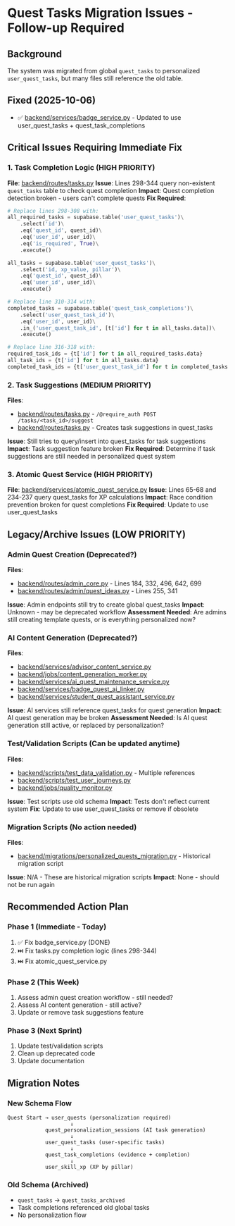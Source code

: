 # Quest Tasks Migration Issues - Follow-up Required

## Background
The system was migrated from global `quest_tasks` to personalized `user_quest_tasks`, but many files still reference the old table.

## Fixed (2025-10-06)
- ✅ [backend/services/badge_service.py](backend/services/badge_service.py) - Updated to use user_quest_tasks + quest_task_completions

## Critical Issues Requiring Immediate Fix

### 1. Task Completion Logic (HIGH PRIORITY)
**File**: [backend/routes/tasks.py](backend/routes/tasks.py#L298-L344)
**Issue**: Lines 298-344 query non-existent `quest_tasks` table to check quest completion
**Impact**: Quest completion detection broken - users can't complete quests
**Fix Required**:
```python
# Replace lines 298-308 with:
all_required_tasks = supabase.table('user_quest_tasks')\
    .select('id')\
    .eq('quest_id', quest_id)\
    .eq('user_id', user_id)\
    .eq('is_required', True)\
    .execute()

all_tasks = supabase.table('user_quest_tasks')\
    .select('id, xp_value, pillar')\
    .eq('quest_id', quest_id)\
    .eq('user_id', user_id)\
    .execute()

# Replace line 310-314 with:
completed_tasks = supabase.table('quest_task_completions')\
    .select('user_quest_task_id')\
    .eq('user_id', user_id)\
    .in_('user_quest_task_id', [t['id'] for t in all_tasks.data])\
    .execute()

# Replace line 316-318 with:
required_task_ids = {t['id'] for t in all_required_tasks.data}
all_task_ids = {t['id'] for t in all_tasks.data}
completed_task_ids = {t['user_quest_task_id'] for t in completed_tasks.data}
```

### 2. Task Suggestions (MEDIUM PRIORITY)
**Files**:
- [backend/routes/tasks.py](backend/routes/tasks.py#L428-L432) - `/@require_auth POST /tasks/<task_id>/suggest`
- [backend/routes/tasks.py](backend/routes/tasks.py#L532-L545) - Creates task suggestions in quest_tasks

**Issue**: Still tries to query/insert into quest_tasks for task suggestions
**Impact**: Task suggestion feature broken
**Fix Required**: Determine if task suggestions are still needed in personalized quest system

### 3. Atomic Quest Service (HIGH PRIORITY)
**File**: [backend/services/atomic_quest_service.py](backend/services/atomic_quest_service.py#L65-L68)
**Issue**: Lines 65-68 and 234-237 query quest_tasks for XP calculations
**Impact**: Race condition prevention broken for quest completions
**Fix Required**: Update to use user_quest_tasks

## Legacy/Archive Issues (LOW PRIORITY)

### Admin Quest Creation (Deprecated?)
**Files**:
- [backend/routes/admin_core.py](backend/routes/admin_core.py#L184) - Lines 184, 332, 496, 642, 699
- [backend/routes/admin/quest_ideas.py](backend/routes/admin/quest_ideas.py#L255) - Lines 255, 341

**Issue**: Admin endpoints still try to create global quest_tasks
**Impact**: Unknown - may be deprecated workflow
**Assessment Needed**: Are admins still creating template quests, or is everything personalized now?

### AI Content Generation (Deprecated?)
**Files**:
- [backend/services/advisor_content_service.py](backend/services/advisor_content_service.py#L476-L510)
- [backend/jobs/content_generation_worker.py](backend/jobs/content_generation_worker.py#L53-L317)
- [backend/services/ai_quest_maintenance_service.py](backend/services/ai_quest_maintenance_service.py#L67)
- [backend/services/badge_quest_ai_linker.py](backend/services/badge_quest_ai_linker.py#L139-L228)
- [backend/services/student_quest_assistant_service.py](backend/routes/student_ai_assistance.py#L159)

**Issue**: AI services still reference quest_tasks for quest generation
**Impact**: AI quest generation may be broken
**Assessment Needed**: Is AI quest generation still active, or replaced by personalization?

### Test/Validation Scripts (Can be updated anytime)
**Files**:
- [backend/scripts/test_data_validation.py](backend/scripts/test_data_validation.py) - Multiple references
- [backend/scripts/test_user_journeys.py](backend/scripts/test_user_journeys.py#L374)
- [backend/jobs/quality_monitor.py](backend/jobs/quality_monitor.py#L186)

**Issue**: Test scripts use old schema
**Impact**: Tests don't reflect current system
**Fix**: Update to use user_quest_tasks or remove if obsolete

### Migration Scripts (No action needed)
**Files**:
- [backend/migrations/personalized_quests_migration.py](backend/migrations/personalized_quests_migration.py) - Historical migration script

**Issue**: N/A - These are historical migration scripts
**Impact**: None - should not be run again

## Recommended Action Plan

### Phase 1 (Immediate - Today)
1. ✅ Fix badge_service.py (DONE)
2. ⏭️ Fix tasks.py completion logic (lines 298-344)
3. ⏭️ Fix atomic_quest_service.py

### Phase 2 (This Week)
1. Assess admin quest creation workflow - still needed?
2. Assess AI content generation - still active?
3. Update or remove task suggestions feature

### Phase 3 (Next Sprint)
1. Update test/validation scripts
2. Clean up deprecated code
3. Update documentation

## Migration Notes

### New Schema Flow
```
Quest Start → user_quests (personalization required)
                    ↓
            quest_personalization_sessions (AI task generation)
                    ↓
            user_quest_tasks (user-specific tasks)
                    ↓
            quest_task_completions (evidence + completion)
                    ↓
            user_skill_xp (XP by pillar)
```

### Old Schema (Archived)
- `quest_tasks` → `quest_tasks_archived`
- Task completions referenced old global tasks
- No personalization flow
